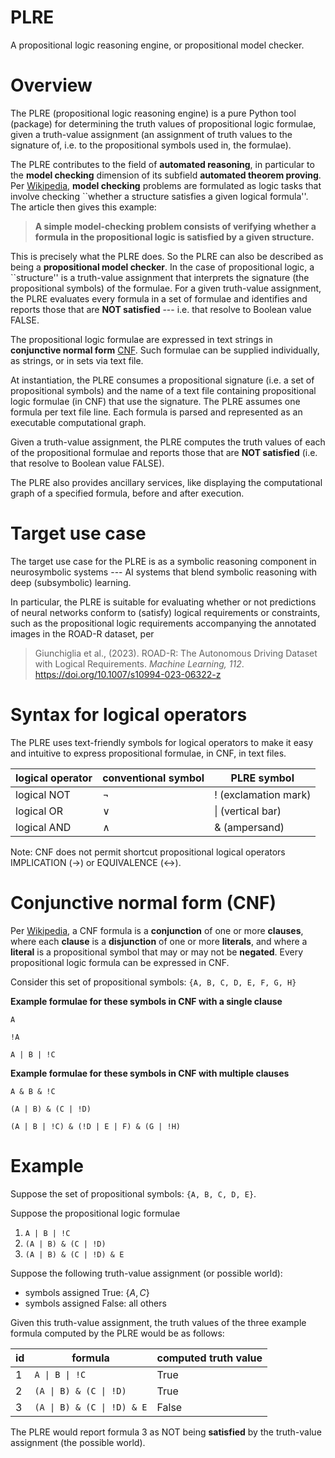 # PLRE

A propositional logic reasoning engine, or propositional model checker.

# Overview

The PLRE (propositional logic reasoning engine) is a pure Python tool (package) for determining the truth values of propositional logic formulae, given a truth-value assignment (an assignment of truth values to the signature of, i.e. to the propositional symbols used in, the formulae).

The PLRE contributes to the field of **automated reasoning**, in particular to the **model checking** dimension of its subfield **automated theorem proving**. Per [Wikipedia](https://en.wikipedia.org/wiki/Model_checking), **model checking** problems are formulated as logic tasks that involve checking ``whether a structure satisfies a given logical formula''. The article then gives this example:
> **A simple model-checking problem consists of verifying whether a formula in the propositional logic is satisfied by a given structure.**

This is precisely what the PLRE does. So the PLRE can also be described as being a **propositional model checker**.  In the case of propositional logic, a ``structure'' is a truth-value assignment that interprets the signature (the propositional symbols) of the formulae.  For a given truth-value assignment, the PLRE evaluates every formula in a set of formulae and identifies and reports those that are **NOT satisfied** --- i.e. that resolve to Boolean value FALSE.

The propositional logic formulae are expressed in text strings in **conjunctive normal form** [CNF](https://en.wikipedia.org/wiki/Conjunctive_normal_form). Such formulae can be supplied individually, as strings, or in sets via text file.

At instantiation, the PLRE consumes a propositional signature (i.e. a set of propositional symbols) and the name of a text file containing propositional logic formulae (in CNF) that use the signature. The PLRE assumes one formula per text file line. Each formula is parsed and represented as an executable computational graph.

Given a truth-value assignment, the PLRE computes the truth values of each of the propositional formulae and reports those that are **NOT satisfied** (i.e. that resolve to Boolean value FALSE).

The PLRE also provides ancillary services, like displaying the computational graph of a specified formula, before and after execution.

# Target use case

The target use case for the PLRE is as a symbolic reasoning component in neurosymbolic systems --- AI systems that blend symbolic reasoning with deep (subsymbolic) learning.

In particular, the PLRE is suitable for evaluating whether or not predictions of neural networks conform to (satisfy) logical requirements or constraints, such as the propositional logic requirements accompanying the annotated images in the ROAD-R dataset, per
> Giunchiglia et al., (2023). ROAD-R: The Autonomous Driving Dataset with Logical Requirements. *Machine Learning, 112*. https://doi.org/10.1007/s10994-023-06322-z


# Syntax for logical operators

The PLRE uses text-friendly symbols for logical operators to make it easy and intuitive to express propositional formulae, in CNF, in text files.

logical operator | conventional symbol | PLRE symbol 
--- | --- | --- | 
logical NOT | $\lnot$ | ! (exclamation mark)
logical OR  | $\lor$  | \| (vertical bar)
logical AND | $\land$ | & (ampersand)

Note: CNF does not permit shortcut propositional logical operators IMPLICATION ($\rightarrow$) or EQUIVALENCE ($\leftrightarrow$).


# Conjunctive normal form (CNF)

Per [Wikipedia](https://en.wikipedia.org/wiki/Conjunctive_normal_form), a CNF formula is a **conjunction** of one or more **clauses**, where each **clause** is a **disjunction** of one or more **literals**, and where a **literal** is a propositional symbol that may or may not be **negated**. Every propositional logic formula can be expressed in CNF. 

Consider this set of propositional symbols: `{A, B, C, D, E, F, G, H}`

**Example formulae for these symbols in CNF with a single clause**

`A`

`!A`

`A | B | !C`

**Example formulae for these symbols in CNF with multiple clauses**

`A & B & !C`

`(A | B) & (C | !D)`

`(A | B | !C) & (!D | E | F) & (G | !H)`

# Example

Suppose the set of propositional symbols: `{A, B, C, D, E}`.

Suppose the propositional logic formulae
1. `A | B | !C`
2. `(A | B) & (C | !D)`
3. `(A | B) & (C | !D) & E`

Suppose the following truth-value assignment (or possible world):
* symbols assigned True: $\{A, C\}$
* symbols assigned False: all others

Given this truth-value assignment, the truth values of the three example formula computed by the PLRE would be as follows:

id | formula | computed truth value
--- | --- | --- |
1 | `A \| B \| !C` | True
2 | `(A \| B) & (C \| !D)` | True
3 | `(A \| B) & (C \| !D) & E` | False

The PLRE would report formula 3 as NOT being **satisfied** by the truth-value assignment (the possible world).



